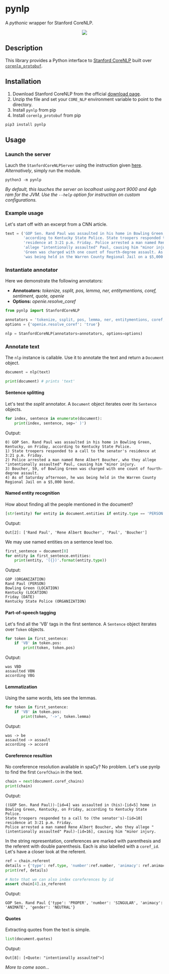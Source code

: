 # pynlp
A *pythonic* wrapper for Stanford CoreNLP.

<p align="center">
        <img src="https://media.giphy.com/media/l2QDNvOnIK6H2CRgY/giphy.gif" >
</p>

## Description
This library provides a Python interface to [Stanford CoreNLP](https://stanfordnlp.github.io/CoreNLP/) built over [`corenlp_protobuf`](https://github.com/stanfordnlp/python-corenlp-protobuf). 

## Installation
1. Download Stanford CoreNLP from the official [download page](https://stanfordnlp.github.io/CoreNLP/download.html).
2. Unzip the file and set your `CORE_NLP` environment variable to point to the directory.
3. Install `pynlp` from pip
4. Install `corenlp_protobuf` from pip
```
pip3 install pynlp
```

## Usage

### Launch the server
Lauch the `StanfordCoreNLPServer` using the instruction given [here](https://stanfordnlp.github.io/CoreNLP/corenlp-server.html). *Alternatively*, simply run the module.
```
python3 -m pynlp
```
*By default, this lauches the server on localhost using port 9000 and 4gb ram for the JVM. Use the `--help` option for instruction on custom configurations.*

### Example usage

Let's start off with an excerpt from a CNN article.
```python
text = ('GOP Sen. Rand Paul was assaulted in his home in Bowling Green, Kentucky, on Friday, '
        'according to Kentucky State Police. State troopers responded to a call to the senator\'s '
        'residence at 3:21 p.m. Friday. Police arrested a man named Rene Albert Boucher, who they '
        'allege "intentionally assaulted" Paul, causing him "minor injury. Boucher, 59, of Bowling '
        'Green was charged with one count of fourth-degree assault. As of Saturday afternoon, he '
        'was being held in the Warren County Regional Jail on a $5,000 bond.')
```
### Instantiate annotator
Here we demonstrate the following annotators:
* **Annotoators:** *tokenize, ssplit, pos, lemma, ner, entitymentions, coref, sentiment, quote, openie*
* **Options:** *openie.resolve_coref*
```python
from pynlp import StanfordCoreNLP

annotators = 'tokenize, ssplit, pos, lemma, ner, entitymentions, coref, sentiment, quote, openie'
options = {'openie.resolve_coref': 'true'}

nlp = StanfordCoreNLP(annotators=annotators, options=options)

```
### Annotate text
The `nlp` instance is callable. Use it to annotate the text and return a `Document` object.
```python
document = nlp(text)

print(document) # prints 'text'
```
#### Sentence splitting
Let's test the *ssplit* annotator. A `Document` object iterates over its `Sentence` objects.
```python
for index, sentence in enumerate(document):
    print(index, sentence, sep=' )')
```
Output:
```
0) GOP Sen. Rand Paul was assaulted in his home in Bowling Green, Kentucky, on Friday, according to Kentucky State Police.
1) State troopers responded to a call to the senator's residence at 3:21 p.m. Friday.
2) Police arrested a man named Rene Albert Boucher, who they allege "intentionally assaulted" Paul, causing him "minor injury.
3) Boucher, 59, of Bowling Green was charged with one count of fourth-degree assault.
4) As of Saturday afternoon, he was being held in the Warren County Regional Jail on a $5,000 bond.
```
#### Named entity recognition
How about finding all the people mentioned in the document?
```python
[str(entity) for entity in document.entities if entity.type == 'PERSON']
```
Output:
```
Out[2]: ['Rand Paul', 'Rene Albert Boucher', 'Paul', 'Boucher']
```
We may use named entities on a sentence level too.
```python
first_sentence = document[0]
for entity in first_sentence.entities:
    print(entity, '({})'.format(entity.type))
```
Output:
```
GOP (ORGANIZATION)
Rand Paul (PERSON)
Bowling Green (LOCATION)
Kentucky (LOCATION)
Friday (DATE)
Kentucky State Police (ORGANIZATION)
```
#### Part-of-speech tagging
Let's find all the 'VB' tags in the first sentence. A `Sentence` object iterates over `Token` objects.
```python
for token in first_sentence:
    if 'VB' in token.pos:
        print(token, token.pos)
```
Output:
```
was VBD
assaulted VBN
according VBG
```
#### Lemmatization
Using the same words, lets see the lemmas.
```python
for token in first_sentence:
    if 'VB' in token.pos:
       print(token, '->', token.lemma)
```
Output:
```
was -> be
assaulted -> assault
according -> accord
```
#### Coreference resultion
No coreference resolution available in spaCy? No problem. Let's use pynlp to find the first `CorefChain` in the text.
```python
chain = next(document.coref_chains)
print(chain)
```
Output:
```
((GOP Sen. Rand Paul))-[id=4] was assaulted in (his)-[id=5] home in Bowling Green, Kentucky, on Friday, according to Kentucky State Police.
State troopers responded to a call to (the senator's)-[id=10] residence at 3:21 p.m. Friday.
Police arrested a man named Rene Albert Boucher, who they allege "(intentionally assaulted" Paul)-[id=16], causing him "minor injury.
```
In the string representation, coreferences are marked with parenthesis and the referent with double parenthesis.
Each is also labelled with a `coref_id`. Let's have a closer look at the referent.
```python
ref = chain.referent
details = {'type': ref.type, 'number':ref.number, 'animacy': ref.animacy, 'gender':ref.gender}
print(ref, details)

# Note that we can also index coreferences by id
assert chain[4].is_referent
```
Output:
```
GOP Sen. Rand Paul {'type': 'PROPER', 'number': 'SINGULAR', 'animacy': 'ANIMATE', 'gender': 'NEUTRAL'}
```

#### Quotes
Extracting quotes from the text is simple.
```python
list(document.quotes)
```
Output:
```
Out[8]: [<Quote: "intentionally assaulted">]
```

*More to come soon...*
